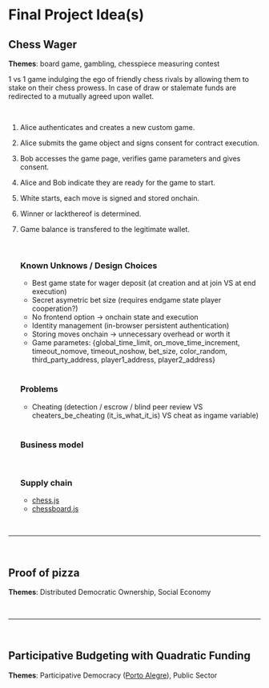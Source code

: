 
# Final Project Idea(s)


## __Chess Wager__
**Themes**: board game, gambling, chesspiece measuring contest
<br>

1 vs 1 game indulging the ego of friendly chess rivals by allowing them to stake on their chess prowess. In case of draw or stalemate funds are redirected to a mutually agreed upon wallet.

<br>

1. Alice authenticates and creates a new custom game. <br>

2. Alice submits the game object and signs consent for contract execution.

3. Bob accesses the game page, verifies game parameters and gives consent.

4. Alice and Bob indicate they are ready for the game to start.

5. White starts, each move is signed and stored onchain.

6. Winner or lackthereof is determined.

7. Game balance is transfered to the legitimate wallet.

    <br>

    ### Known Unknows / Design Choices
    * Best game state for wager deposit (at creation and at join VS at end execution)
    * Secret asymetric bet size (requires endgame state player cooperation?)
    * No frontend option -> onchain state and execution
    * Identity management (in-browser persistent authentication)
    * Storing moves onchain -> unnecessary overhead or worth it
    * Game parametes: {global_time_limit, on_move_time_increment, timeout_nomove, timeout_noshow, bet_size, color_random, third_party_address, player1_address, player2_address}
    
    <br>

    ### Problems
    * Cheating (detection / escrow / blind peer review VS cheaters_be_cheating (it_is_what_it_is) VS cheat as ingame variable)
    
    <br>


    ### Business model

    <br>

    ### Supply chain 
    *   [chess.js](https://github.com/jhlywa/chess.js.git)
    *   [chessboard.js](https://github.com/oakmac/chessboardjs/)

<br>

___

<br>


## __Proof of pizza__
**Themes**: Distributed Democratic Ownership, Social Economy

<br>

___

<br>



## __Participative Budgeting with Quadratic Funding__
**Themes**: Participative Democracy ([Porto Alegre](https://www.wri.org/insights/what-if-citizens-set-city-budgets-experiment-captivated-world-participatory-budgeting)), Public Sector